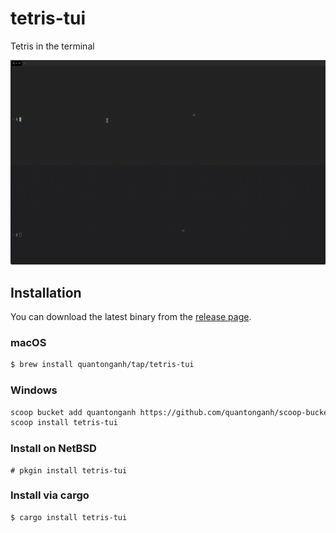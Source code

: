 # tetris-tui
Tetris in the terminal

![Play tetris in 2-player mode](./tetris-2-player.gif)

## Installation

You can download the latest binary from the [release page](https://github.com/quantonganh/tetris-tui/releases).

### macOS

```sh
$ brew install quantonganh/tap/tetris-tui
```

### Windows

```sh
scoop bucket add quantonganh https://github.com/quantonganh/scoop-bucket.git
scoop install tetris-tui
```

### Install on NetBSD

```
# pkgin install tetris-tui
```

### Install via cargo

```
$ cargo install tetris-tui
```
